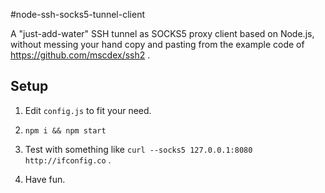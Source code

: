 #node-ssh-socks5-tunnel-client

A "just-add-water" SSH tunnel as SOCKS5 proxy client based on Node.js, without messing your hand copy and pasting from the example code of https://github.com/mscdex/ssh2 .

## Setup

1. Edit `config.js` to fit your need.

2. `npm i && npm start`

3. Test with something like `curl --socks5 127.0.0.1:8080 http://ifconfig.co` .

4. Have fun.
